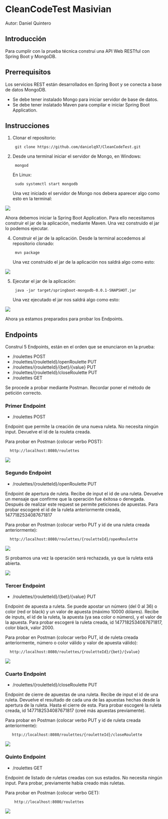 # CleanCodeTest Masivian

Autor: Daniel Quintero

## Introducción

Para cumplir con la prueba técnica construí una API Web RESTful con Spring Boot y MongoDB.

## Prerrequisitos

Los servicios REST están desarrollados en Spring Boot y se conecta a base de datos MongoDB.
  - Se debe tener instalado Mongo para iniciar servidor de base de datos.
  - Se debe tener inslatado Maven para compilar e iniciar Spring Boot Application.

## Instrucciones

1. Clonar el repositorio:

        git clone https://github.com/danielq97/CleanCodeTest.git

      
2. Desde una terminal iniciar el servidor de Mongo, en Windows:

        mongod
      
   En Linux:
   
        sudo systemctl start mongodb
        
   Una vez iniciado el servidor de Mongo nos debera aparecer algo como esto en la terminal:

![](images/img1.JPG)

   Ahora debemos iniciar la Spring Boot Application. Para ello necesitamos construir el jar de la aplicación, mediante Maven. Una vez construido el jar lo podemos ejecutar. 

4. Construir el jar de la aplicación. Desde la terminal accedemos al repositorio clonado:

        mvn package

   Una vez construido el jar de la aplicación nos saldrá algo como esto:
   
![](images/img2.JPG)   

5. Ejecutar el jar de la aplicación:

        java -jar target/springboot-mongodb-0.0.1-SNAPSHOT.jar
        
   Una vez ejecutado el jar nos saldrá algo como esto:  
   
 ![](images/img3.JPG)   
        
   Ahora ya estamos preparados para probar los Endpoints.        
## Endpoints

Construí 5 Endpoints, están en el orden que se enunciaron en la prueba:

- /roulettes                                 POST
- /roulettes/{rouletteId}/openRoulette       PUT
- /roulettes/{rouletteId}/{bet}/{value}      PUT
- /roulettes/{rouletteId}/closeRoulette      PUT
- /roulettes                                 GET

Se procede a probar mediante Postman. Recordar poner el método de petición correcto.
### Primer Endpoint 

- /roulettes  POST

Endpoint que permite la creación de una nueva ruleta. No necesita ningún input. Devuelve el id de la rouleta creada.

Para probar en Postman (colocar verbo POST):

      http://localhost:8080/roulettes

 ![](images/img4.JPG)

### Segundo Endpoint 
 
 - /roulettes/{rouletteId}/openRoulette PUT
 
Endpoint de apertura de ruleta. Recibe de input el id de una ruleta. Devuelve un mensaje que confirme que la operación fue éxitosa o denegada. Después de realizar este request se permite peticiones de apuestas. Para probar escogeré el id de la ruleta anteriormente creada, 1477182534087671817
 
Para probar en Postman (colocar verbo PUT y id de una ruleta creada anteriormente):
 
      http://localhost:8080/roulettes/{rouletteId}/openRoulette
      
  ![](images/img5.JPG)     
  
  Si probamos una vez la operación será rechazada, ya que la ruleta está abierta.
  
  ![](images/img6.JPG)    
  
### Tercer Endpoint
  
  - /roulettes/{rouletteId}/{bet}/{value} PUT
  
Endpoint de apuesta a ruleta. Se puede apostar un número (del 0 al 36) o color (red or black) y un valor de apuesta (máximo 10000 dólares). Recibe de inputs, el id de la ruleta, la apuesta (ya sea color o número), y  el valor de la apuesta. Para probar escogeré la ruleta creada, id 1477182534087671817, color black, valor 2000.
  
Para probar en Postman (colocar verbo PUT, id de ruleta creada anteriormente, número o color válido y valor de apuesta válido):

      http://localhost:8080/roulettes/{rouletteId}/{bet}/{value}
      
   ![](images/img7.JPG)
   
### Cuarto Endpoint
   
   - /roulettes/{rouletteId}/closeRoulette PUT
   
Endpoint de cierre de apuestas de una ruleta. Recibe de input el id de una ruleta. Devuelve el resultado de cada una de las apuestas hechas desde la apertura de la ruleta. Hasta el cierre de esta. Para probar escogeré la ruleta creada, id 1477182534087671817 (creé más apuestas previamente).

Para probar en Postman (colocar verbo PUT y id de ruleta creada anteriormente):

       http://localhost:8080/roulettes/{rouletteId}/closeRoulette
       
![](images/img8.JPG)

### Quinto Endpoint

- /roulettes  GET

Endpoint de listado de ruletas creadas con sus estados. No necesita ningún input. Para probar, previamente había creado más ruletas.

Para probar en Postman (colocar verbo GET):

        http://localhost:8080/roulettes

![](images/img9.JPG)





